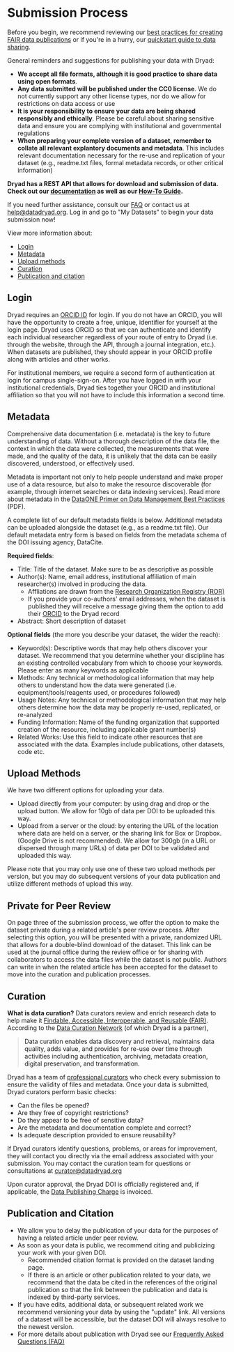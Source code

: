 <h1>Submission Process</h1>

<p>Before you begin, we recommend reviewing our <a href="<%= stash_url_helpers.best_practices_path %>">best practices for creating FAIR data publications</a> or if you're in a hurry, our <a href="/docs/QuickstartGuideToDataSharing.pdf">quickstart guide to data sharing</a>.</p>

<p>General reminders and suggestions for publishing your data with Dryad:</p>
<ul>
<li><strong>We accept all file formats, although it is good practice to share data using open formats</strong>.</li>
  <li><strong>Any data submitted will be published under the CC0 license</strong>. We do not currently support any other license types, nor do we allow for restrictions on data access or use</li>
<li><strong>It is your responsibility to ensure your data are being shared responsibly and ethically</strong>. Please be careful about sharing sensitive data and ensure you are complying with institutional and governmental regulations</li>
<li><strong>When preparing your complete version of a dataset, remember to collate all relevant explantory documents and metadata</strong>. This includes relevant documentation necessary for the re-use and replication of your dataset (e.g., readme.txt files, formal metadata records, or other critical information)</li>
</ul>

<p><b>Dryad has a REST API that allows for download and submission of data. Check out our <a href="https://datadryad.org/api/v2/docs/">documentation</a> as well as our <a href="https://github.com/CDL-Dryad/dryad-app/blob/main/documentation/apis/submission.md">How-To Guide</a>.</b></p>

<p>If you need further assistance, consult our <a href="<%= stash_url_helpers.faq_path %>">FAQ</a> or contact us at <a href=mailto:help@datadryad.org>help@datadryad.org</a>. Log in and go to "My Datasets" to begin your data submission now!</p>

<p>View more information about:</p>
<ul>
  <li><a href="#login">Login</a></li>
  <li><a href="#metadata">Metadata</a></li>
  <li><a href="#upload-methods">Upload methods</a></li>
  <li><a href="#curation">Curation</a></li>
  <li><a href="#citation">Publication and citation</a></li>
  </ul>

<h2>Login<a name="login"></a></h2>

<p>Dryad requires an <a href="https://orcid.org">ORCID ID</a> for login. If you do not have an ORCID, you will have the opportunity to create a free, unique, identifier for yourself at the login page. Dryad uses ORCID so that we can authenticate and identify each individual researcher regardless of your route of entry to Dryad (i.e. through the website, through the API, through a journal integration, etc.). When datasets are published, they should appear in your ORCID profile along with articles and other works.</p> 

<p>For institutional members, we require a second form of authentication at login for campus single-sign-on. After you have logged in with your institutional credentials, Dryad ties together your ORCID and institutional affiliation so that you will not have to include this information a second time.</p>

<h2>Metadata<a name="metadata"></a></h2>

<p>Comprehensive data documentation (i.e. metadata) is the key to future understanding of data. Without a thorough description of the data file, the context in which the data were collected, the measurements that were made, and the quality of the data, it is unlikely that the data can be easily discovered, understood, or effectively used. </p>

<p>Metadata is important not only to help people understand and make proper use of a data resource, but also to make the resource discoverable (for example, through internet searches or data indexing services). Read more about metadata in the <a href="http://www.dataone.org/sites/all/documents/DataONE_BP_Primer_020212.pdf">DataONE Primer on Data Management Best Practices</a> (PDF).</p>

<p>A complete list of our default metadata fields is below. Additional metadata can be uploaded alongside the dataset (e.g., as a readme.txt file). Our default metadata entry form is based on fields from the metadata schema of the DOI issuing agency, DataCite.</p>

<p><strong>Required fields</strong>:</p>
<ul>
<li>Title: Title of the dataset. Make sure to be as descriptive as possible</li>
<li>Author(s): Name, email address, institutional affiliation of main researcher(s) involved in producing the data.
  <ul>
    <li>Affliations are drawn from the <a href="http://ror.org">Research Organization Registry (ROR)</a></li>
    <li>If you provide your co-authors' email addresses, when the dataset is published they will receive a message giving them the option to add their <a href="http://orcid.org">ORCID</a> to the Dryad record</li>
  </ul>
<li>Abstract: Short description of dataset</li>
</ul>
<p><strong>Optional fields</strong> (the more you describe your dataset, the wider the reach):</p>
<ul>
<li>Keyword(s): Descriptive words that may help others discover your dataset. We recommend that you determine whether your discipline has an existing controlled vocabulary from which to choose your keywords. Please enter as many keywords as applicable</li>
<li>Methods: Any technical or methodological information that may help others to understand how the data were generated (i.e. equipment/tools/reagents used, or procedures followed)</li>
<li>Usage Notes: Any technical or methodological information that may help others determine how the data may be properly re-used, replicated, or re-analyzed</li>
<li>Funding Information: Name of the funding organization that supported creation of the resource, including applicable grant number(s)</li>
<li>Related Works: Use this field to indicate other resources that are associated with the data. Examples include publications, other datasets, code etc.</li>
</ul>

<h2 id="upload-methods">Upload Methods</h2>
<p>We have two different options for uploading your data.</p>
<ul>
<li>Upload directly from your computer: by using drag and drop or the upload button. We allow for 10gb of data per DOI to be uploaded this way.</li>
<li>Upload from a server or the cloud: by entering the URL of the location where data are held on a server, or the sharing link for Box or Dropbox. (Google Drive is not recommended). We allow for 300gb (in a URL or dispersed through many URLs) of data per DOI to be validated and uploaded this way.</li>
</ul>
<p>Please note that you may only use one of these two upload methods per version, but you may do subsequent versions of your data publication and utilize different methods of upload this way.</p>

<h2>Private for Peer Review<a name="Private for Peer Review"></a></h2>
<p>On page three of the submission process, we offer the option to make the dataset private during a related article's peer review process. After selecting this option, you will be presented with a private, randomized URL that allows for a double-blind download of the dataset. This link can be used at the journal office during the review office or for sharing with collaborators to access the data files while the dataset is not public. Authors can write in when the related article has been accepted for the dataset to move into the curation and publication processes.</p>
<h2>Curation<a name="curation"></a></h2>
<p><strong>What is data curation?</strong> Data curators review and enrich research data to help make it <a href="https://www.force11.org/group/fairgroup/fairprinciples">Findable, Accessible, Interoperable, and Reusable (FAIR)</a>. According to the <a href="https://datacurationnetwork.org/about/our-mission/">Data Curation Network<a> (of which Dryad is a partner),<blockquote>Data curation enables data discovery and retrieval, maintains data quality, adds value, and provides for re-use over time through activities including authentication, archiving, metadata creation, digital preservation, and transformation.</blockquote></p>
<p>Dryad has a team of <a href="<%= stash_url_helpers.our_staff_path %>">professional curators</a> who check every submission to ensure the validity of files and metadata. Once your data is submitted, Dryad curators perform basic checks:</p>
<ul>
<li>Can the files be opened?</li>
<li>Are they free of copyright restrictions?</li>
<li>Do they appear to be free of sensitive data?</li>
<li>Are the metadata and documentation complete and correct?</li>
<li>Is adequate description provided to ensure reusability?</li>
</ul>
<p>If Dryad curators identify questions, problems, or areas for improvement, they will contact you directly via the email address associated with your submission. You may contact the curation team for questions or consultations at <a href=mailto:curator@datadryad.org>curator@datadryad.org</a></p>
<p>Upon curator approval, the Dryad DOI is officially registered and, if applicable, the <a href="<%= stash_url_helpers.publishing_charges_path %>">Data Publishing Charge</a> is invoiced.</p>

<h2>Publication and Citation<a name="citation"></a></h2>
<ul>
<li>We allow you to delay the publication of your data for the purposes of having a related article under peer review.</li>
<li>As soon as your data is public, we recommend citing and publicizing your work with your given DOI.
<ul>
<li>Recommended citation format is provided on the dataset landing page.</li>
<li>If there is an article or other publication related to your data, we recommend that the data be cited in the references of the original publication so that the link between the publication and data is indexed by third-party services.</li>
</ul></li>
<li>If you have edits, additional data, or subsequent related work we recommend versioning your data by using the &quot;update&quot; link. All versions of a dataset will be accessible, but the dataset DOI will always resolve to the newest version.</li>
<li>For more details about publication with Dryad see our <a href="<%= stash_url_helpers.faq_path %>">Frequently Asked Questions (FAQ)</a></li>
</ul>
